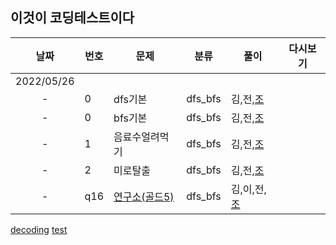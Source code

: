 ## 이것이 코딩테스트이다

날짜 | 번호 | 문제 | 분류 | 풀이 | 다시보기
:---: |--- |--- |--- |---|:---:|
2022/05/26 | | | | | | 
-|  0   | dfs기본 |dfs_bfs| 김,전,[조](../main/조우석/dfs_bfs/dfs기본.py) | | 
-|  0   | bfs기본 | dfs_bfs | 김,전,[조](../main/조우석/dfs_bfs/bfs기본.py) | | 
-|  1   | 음료수얼려먹기 | dfs_bfs | 김,전,[조](../main/조우석/dfs_bfs/음료수얼려먹기.py) | | 
-|  2   | 미로탈출 | dfs_bfs | 김,전,[조](../main/조우석/dfs_bfs/미로탈출.py) | | 
-|  q16  | [연구소(골드5)](https://www.acmicpc.net/problem/14502) | dfs_bfs | 김,이,전,[조](../main/조우석/dfs_bfs/연구소.py) | | 

[decoding](https://meyerweb.com/eric/tools/dencoder/)
[test](주소)
